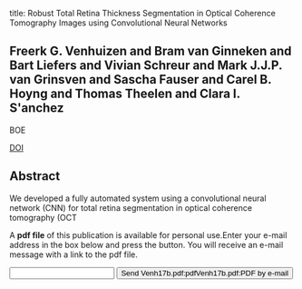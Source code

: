 title: Robust Total Retina Thickness Segmentation in Optical Coherence Tomography Images using Convolutional Neural Networks

## Freerk G. Venhuizen and Bram van Ginneken and Bart Liefers and Vivian Schreur and Mark J.J.P. van Grinsven and Sascha Fauser and Carel B. Hoyng and Thomas Theelen and Clara I. S'anchez
BOE

<a href="https://doi.org/10.1364/BOE.8.003292">DOI</a>

## Abstract
We developed a fully automated system using a convolutional neural network (CNN) for total retina segmentation in optical coherence tomography (OCT

A <b>pdf file</b> of this publication is available for personal use.Enter your e-mail address in the box below and press the button. You will receive an e-mail message with a link to the pdf file.
<form action="sender.php">  <input type="text" name="email">  <input type="submit" value="Send Venh17b.pdf:pdfVenh17b.pdf:PDF by e-mail"></form>